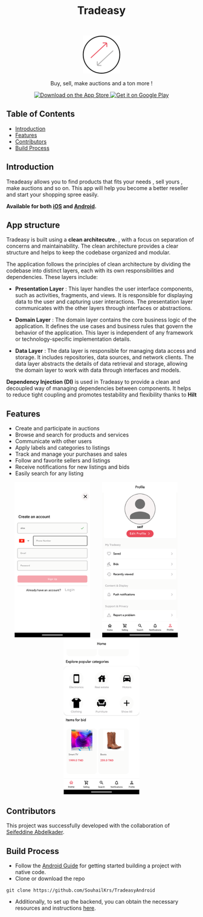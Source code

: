 <h1 align="center"> Tradeasy </h1> <br>
<p align="center">
  <a href="https://github.com/saifKader/TradeasyAndroid">
       <img alt="Tradeasy" title="Tradeasy" src="https://raw.githubusercontent.com/saifKader/TradeasySwiftUI/49c3b36539a085bb9f0d35c6d853c5b440b60212/tradeasy/Assets.xcassets/app_logo_48.imageset/app_logo_48.svg" width="100">
  </a>
</p>

<p align="center">
  Buy, sell, make auctions and a ton more !
</p>

<p align="center">
  <a href="#">
    <img alt="Download on the App Store" title="App Store" src="http://i.imgur.com/0n2zqHD.png" width="140">
  </a>

  <a href="https://appgallery.huawei.com/app/C107547423">
    <img alt="Get it on Google Play" title="Google Play" src="https://i.imgur.com/eiGqNZx.png" width="140">
  </a>
</p>

<!-- START doctoc generated TOC please keep comment here to allow auto update -->
<!-- DON'T EDIT THIS SECTION, INSTEAD RE-RUN doctoc TO UPDATE -->
## Table of Contents

- [Introduction](#introduction)
- [Features](#features)
- [Contributors](#contributors)
- [Build Process](#build-process)


<!-- END doctoc generated TOC please keep comment here to allow auto update -->

## Introduction


Treadeasy allows you to find products that fits your needs , sell yours , make auctions and so on. This app will help you become a better reseller and start your shopping spree easily.


**Available for both [iOS](https://github.com/saifKader/TradeasySwiftUI) and  [Android](https://github.com/SouhailKrs/TradeasyAndroid).**

## App structure
Tradeasy is built using a **clean architecutre.** , with a focus on separation of concerns and maintainability. The clean architecture provides a clear structure and helps to keep the codebase organized and modular.

The application follows the principles of clean architecture by dividing the codebase into distinct layers, each with its own responsibilities and dependencies. These layers include:

* **Presentation Layer** : This layer handles the user interface components, such as activities, fragments, and views. It is responsible for displaying data to the user and capturing user interactions. The presentation layer communicates with the other layers through interfaces or abstractions.

* **Domain Layer** : The domain layer contains the core business logic of the application. It defines the use cases and business rules that govern the behavior of the application. This layer is independent of any framework or technology-specific implementation details.

* **Data Layer** : The data layer is responsible for managing data access and storage. It includes repositories, data sources, and network clients. The data layer abstracts the details of data retrieval and storage, allowing the domain layer to work with data through interfaces and models.

**Dependency Injection (DI)** is used in Tradeasy to provide a clean and decoupled way of managing dependencies between components. It helps to reduce tight coupling and promotes testability and flexibility thanks to **Hilt**



## Features

* Create and participate in auctions
* Browse and search for products and services
* Communicate with other users 
* Apply labels and categories to listings
* Track and manage your purchases and sales
* Follow and favorite sellers and listings
* Receive notifications for new listings and bids
* Easily search for any listing
<p align="center">
  <img src="https://raw.githubusercontent.com/SouhailKrs/TradeasyAndroid/master/app/src/main/res/drawable/0c91b9804d1b4667ab15c90553702787%20(1).jpg" width=200>
  &nbsp;&nbsp;&nbsp;&nbsp;&nbsp;&nbsp;
  <img src="https://raw.githubusercontent.com/SouhailKrs/TradeasyAndroid/master/app/src/main/res/drawable/0c91b9804d1b4667ab15c90553702787%20(3).jpg" width=200>
  &nbsp;&nbsp;&nbsp;&nbsp;&nbsp;&nbsp;
  <img src="https://raw.githubusercontent.com/SouhailKrs/TradeasyAndroid/master/app/src/main/res/drawable/0c91b9804d1b4667ab15c90553702787%20(2).jpg" width=200>
</p>






## Contributors


This project was successfully developed with the collaboration of [Seifeddine Abdelkader](https://github.com/saifKader).

## Build Process

- Follow the [Android Guide](https://developer.android.com/guide) for getting started building a project with native code.
- Clone or download the repo 

```{r klippy, echo=FALSE, include=TRUE}
git clone https://github.com/SouhailKrs/TradeasyAndroid

```
- Additionally, to set up the backend, you can obtain the necessary resources and instructions [here](https://github.com/SouhailKrs/TradeasyBackend).



